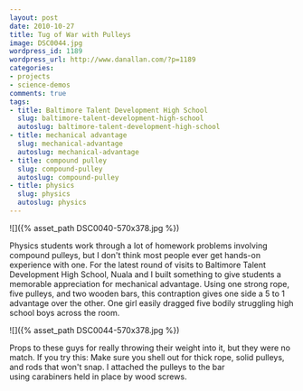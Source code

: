 ```yaml
---
layout: post
date: 2010-10-27
title: Tug of War with Pulleys
image: DSC0044.jpg
wordpress_id: 1189
wordpress_url: http://www.danallan.com/?p=1189
categories:
- projects
- science-demos
comments: true
tags:
- title: Baltimore Talent Development High School
  slug: baltimore-talent-development-high-school
  autoslug: baltimore-talent-development-high-school
- title: mechanical advantage
  slug: mechanical-advantage
  autoslug: mechanical-advantage
- title: compound pulley
  slug: compound-pulley
  autoslug: compound-pulley
- title: physics
  slug: physics
  autoslug: physics
---
```

![]({% asset_path DSC0040-570x378.jpg %})

Physics students work through a lot of homework problems involving compound pulleys, but I don't think most people ever get hands-on experience with one. For the latest round of visits to Baltimore Talent Development High School, Nuala and I built something to give students a memorable appreciation for mechanical advantage. Using one strong rope, five pulleys, and two wooden bars, this contraption gives one side a 5 to 1 advantage over the other. One girl easily dragged five bodily struggling high school boys across the room.

![]({% asset_path DSC0044-570x378.jpg %})

Props to these guys for really throwing their weight into it, but they were no match. If you try this: Make sure you shell out for thick rope, solid pulleys, and rods that won't snap. I attached the pulleys to the bar using carabiners held in place by wood screws.
